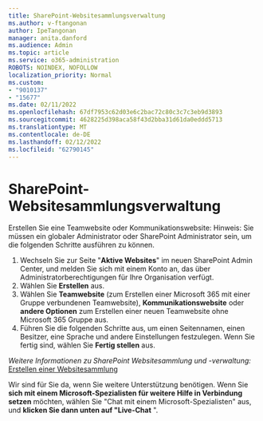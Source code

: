 ```yaml
---
title: SharePoint-Websitesammlungsverwaltung
ms.author: v-ftangonan
author: IpeTangonan
manager: anita.danford
ms.audience: Admin
ms.topic: article
ms.service: o365-administration
ROBOTS: NOINDEX, NOFOLLOW
localization_priority: Normal
ms.custom:
- "9010137"
- "15677"
ms.date: 02/11/2022
ms.openlocfilehash: 67df7953c62d03e6c2bac72c80c3c7c3eb9d3893
ms.sourcegitcommit: 4628225d398aca58f43d2bba31d61da0eddd5713
ms.translationtype: MT
ms.contentlocale: de-DE
ms.lasthandoff: 02/12/2022
ms.locfileid: "62790145"
---
```

# <a name="sharepoint-site-collection-management"></a>SharePoint-Websitesammlungsverwaltung

Erstellen Sie eine Teamwebsite oder Kommunikationswebsite: Hinweis: Sie müssen ein globaler Administrator oder SharePoint Administrator sein, um die folgenden Schritte ausführen zu können.

1. Wechseln Sie zur Seite "**Aktive Websites**" im neuen SharePoint Admin Center, und melden Sie sich mit einem Konto an, das über Administratorberechtigungen für Ihre Organisation verfügt.
2. Wählen Sie **Erstellen** aus.
3. Wählen Sie **Teamwebsite** (zum Erstellen einer Microsoft 365 mit einer Gruppe verbundenen Teamwebsite), **Kommunikationswebsite** oder **andere Optionen** zum Erstellen einer neuen Teamwebsite ohne Microsoft 365 Gruppe aus.
4. Führen Sie die folgenden Schritte aus, um einen Seitennamen, einen Besitzer, eine Sprache und andere Einstellungen festzulegen. Wenn Sie fertig sind, wählen Sie **Fertig stellen** aus.

*Weitere Informationen zu SharePoint Websitesammlung und -verwaltung:*
[Erstellen einer Websitesammlung](https://docs.microsoft.com/sharepoint/create-site-collection)

Wir sind für Sie da, wenn Sie weitere Unterstützung benötigen. Wenn Sie **sich mit einem Microsoft-Spezialisten für weitere Hilfe in Verbindung setzen** möchten, wählen Sie "Chat mit einem Microsoft-Spezialisten" aus, und **klicken Sie dann unten auf "Live-Chat** ".
